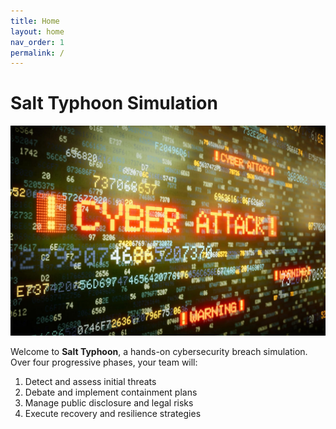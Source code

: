 ```yaml
---
title: Home
layout: home
nav_order: 1
permalink: /
---
```


# Salt Typhoon Simulation

![Salt Typhoon Logo](cyberhack.jpg)

Welcome to **Salt Typhoon**, a hands-on cybersecurity breach simulation. Over four progressive phases, your team will:

1. Detect and assess initial threats  
2. Debate and implement containment plans  
3. Manage public disclosure and legal risks  
4. Execute recovery and resilience strategies  

